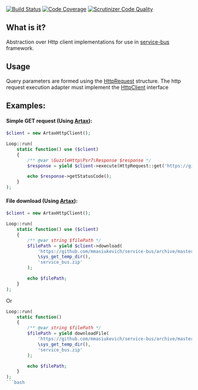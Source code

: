 [![Build Status](https://travis-ci.org/php-service-bus/http-client.svg?branch=master)](https://travis-ci.org/php-service-bus/http-client)
[![Code Coverage](https://scrutinizer-ci.com/g/php-service-bus/http-client/badges/coverage.png?b=master)](https://scrutinizer-ci.com/g/php-service-bus/http-client/?branch=master)
[![Scrutinizer Code Quality](https://scrutinizer-ci.com/g/php-service-bus/http-client/badges/quality-score.png?b=master)](https://scrutinizer-ci.com/g/php-service-bus/http-client/?branch=master)

## What is it?

Abstraction over Http client implementations for use in [service-bus](https://github.com/php-service-bus/service-bus) framework.

## Usage

Query parameters are formed using the [HttpRequest](https://github.com/php-service-bus/http-client/blob/master/src/HttpRequest.php) structure. The http request execution adapter must implement the [HttpClient](https://github.com/php-service-bus/http-client/blob/master/src/HttpClient.php) interface

## Examples:

#### Simple GET request (Using [Artax](https://github.com/amphp/artax)):
```php
$client = new ArtaxHttpClient();

Loop::run(
    static function() use ($client)
    {
        /** @var \GuzzleHttp\Psr7\Response $response */
        $response = yield $client->execute(HttpRequest::get('https://github.com/php-service-bus/'));

        echo $response->getStatusCode();
    }
);
```

#### File download (Using [Artax](https://github.com/amphp/artax)):

```php
$client = new ArtaxHttpClient();

Loop::run(
    static function() use ($client)
    {
        /** @var string $filePath */
        $filePath = yield $client->download(
            'https://github.com/mmasiukevich/service-bus/archive/master.zip',
            \sys_get_temp_dir(),
            'service_bus.zip'
        );

        echo $filePath;
    }
);
```
Or
```php
Loop::run(
    static function()
    {
        /** @var string $filePath */
        $filePath = yield downloadFile(
            'https://github.com/mmasiukevich/service-bus/archive/master.zip',
            \sys_get_temp_dir(),
            'service_bus.zip'
        );

        echo $filePath;
    }
);
```bash

